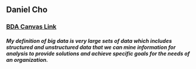 ## Daniel Cho

### [BDA Canvas Link](https://sdsu.instructure.com/courses/113151)

##### My definition of big data is very large sets of data which includes structured and unstructured data that we can mine information for analysis to provide solutions and achieve specific goals for the needs of an organization.
